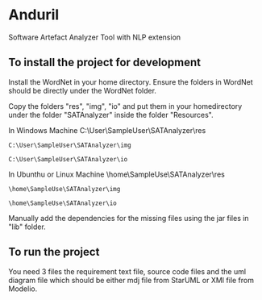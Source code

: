 # Anduril
Software Artefact Analyzer Tool with NLP extension

To install the project for development
-----------------------------------------
Install the WordNet in your home directory. Ensure the folders in WordNet should be directly under the WordNet folder.

Copy the folders "res", "img", "io" and put them in your homedirectory under the folder "SATAnalyzer" inside the folder "Resources".

  In Windows Machine
    C:\User\SampleUser\SATAnalyzer\res

    C:\User\SampleUser\SATAnalyzer\img
    
    C:\User\SampleUser\SATAnalyzer\io
    
  In Ubunthu or Linux Machine
    \home\SampleUse\SATAnalyzer\res
    
    \home\SampleUse\SATAnalyzer\img
    
    \home\SampleUse\SATAnalyzer\io
Manually add the dependencies for the missing files using the jar files in "lib" folder.


To run the project
----------------------

You need 3 files the requirement text file, source code files and the uml diagram file which should be either mdj file from StarUML 
or XMI file from Modelio.

